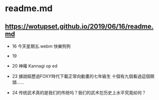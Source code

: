 # readme.md	

## https://wotupset.github.io/2019/06/16/readme.md

+ 16 
今天星期五.webm 快樂狗狗

+ 19

+ 20 
神薙 Kannagi op ed 

+ 23 
據說經歷過FOXY時代下載正常向動畫的七年級生 十個有九個看過這個開頭......

+ 24 
传统武术真的是我们的传统吗？我们的武术在历史上水平究竟如何？

